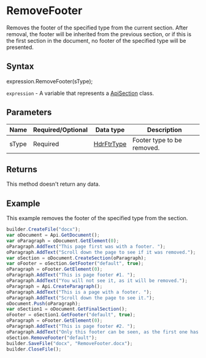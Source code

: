 # RemoveFooter

Removes the footer of the specified type from the current section. After removal, the footer will be inherited from the previous section, or if this is the first section in the document, no footer of the specified type will be presented.

## Syntax

expression.RemoveFooter(sType);

`expression` - A variable that represents a [ApiSection](../ApiSection.md) class.

## Parameters

| **Name** | **Required/Optional** | **Data type** | **Description** |
| ------------- | ------------- | ------------- | ------------- |
| sType | Required | [HdrFtrType](../../../Enumerations/HdrFtrType.md) | Footer type to be removed. |

## Returns

This method doesn't return any data.

## Example

This example removes the footer of the specified type from the section.

```javascript
builder.CreateFile("docx");
var oDocument = Api.GetDocument();
var oParagraph = oDocument.GetElement(0);
oParagraph.AddText("This page first was with a footer. ");
oParagraph.AddText("Scroll down the page to see if it was removed.");
var oSection = oDocument.CreateSection(oParagraph);
var oFooter = oSection.GetFooter("default", true);
oParagraph = oFooter.GetElement(0);
oParagraph.AddText("This is page footer #1. ");
oParagraph.AddText("You will not see it, as it will be removed.");
oParagraph = Api.CreateParagraph();
oParagraph.AddText("This is a page with a footer. ");
oParagraph.AddText("Scroll down the page to see it.");
oDocument.Push(oParagraph);
var oSection1 = oDocument.GetFinalSection();
oFooter = oSection1.GetFooter("default", true);
oParagraph = oFooter.GetElement(0);
oParagraph.AddText("This is page footer #2. ");
oParagraph.AddText("Only this footer can be seen, as the first one has been removed.");
oSection.RemoveFooter("default");
builder.SaveFile("docx", "RemoveFooter.docx");
builder.CloseFile();
```